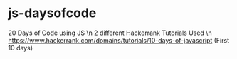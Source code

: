 # js-daysofcode
20 Days of Code using JS \n
2 different Hackerrank Tutorials Used \n
https://www.hackerrank.com/domains/tutorials/10-days-of-javascript (First 10 days)
